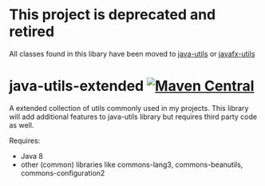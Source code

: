 # This project is deprecated and retired
All classes found in this libary have been moved to [java-utils](https://github.com/hypfvieh/java-utils) or [javafx-utils](https://github.com/hypfvieh/javafx-utils)

# java-utils-extended [![Maven Central](https://maven-badges.herokuapp.com/maven-central/com.github.hypfvieh/java-utils-extended/badge.svg)](https://maven-badges.herokuapp.com/maven-central/com.github.hypfvieh/java-utils-extended)
A extended collection of utils commonly used in my projects. 
This library will add additional features to java-utils library but requires third party code as well.

Requires:
- Java 8
- other (common) libraries like commons-lang3, commons-beanutils, commons-configuration2
